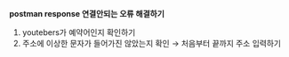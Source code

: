 **postman response 연결안되는 오류 해결하기**

1. youtebers가 예약어인지 확인하기
2. 주소에 이상한 문자가 들어가진 않았는지 확인 → 처음부터 끝까지 주소 입력하기
